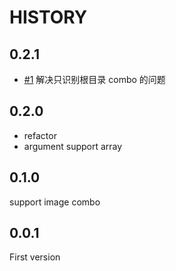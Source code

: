# HISTORY

## 0.2.1

- [#1](https://github.com/popomore/checkurl/issues/1) 解决只识别根目录 combo 的问题

## 0.2.0

- refactor
- argument support array

## 0.1.0

support image combo

## 0.0.1

First version
